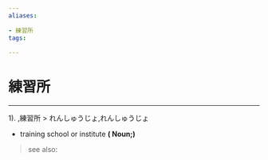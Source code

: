 ```yaml
---
aliases:
    
- 練習所
tags:
    
---
```


# 練習所
---
1).
,練習所 > れんしゅうじょ,れんしゅうじょ

- training school or institute
**( Noun;)**
> see also: 
            